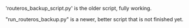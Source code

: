 'routeros_backup_script.py' is the older script, fully working.

"run_routeros_backup.py" is a newer, better script that is not finished yet.